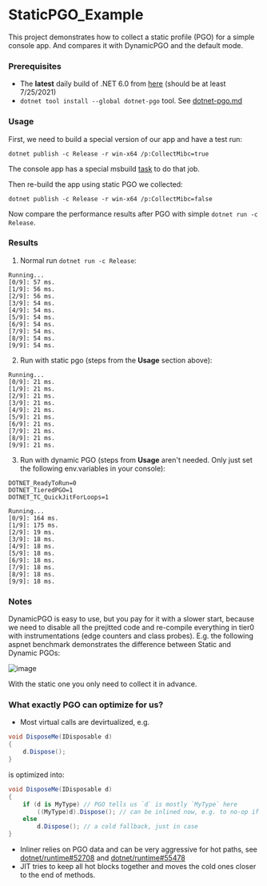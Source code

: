 # StaticPGO_Example

This project demonstrates how to collect a static profile (PGO) for a simple console app.
And compares it with DynamicPGO and the default mode.

### Prerequisites ###
*  The **latest** daily build of .NET 6.0 from [here](https://github.com/dotnet/installer/blob/main/README.md#installers-and-binaries) (should be at least 7/25/2021)
*  `dotnet tool install --global dotnet-pgo` tool. See [dotnet-pgo.md](https://github.com/dotnet/runtime/blob/main/docs/design/features/dotnet-pgo.md)

### Usage
First, we need to build a special version of our app and have a test run:
```
dotnet publish -c Release -r win-x64 /p:CollectMibc=true
```
The console app has a special msbuild [task](https://github.com/EgorBo/StaticPGO_Example/blob/c1ba286cc4e63734ab7c0b3f81349948d39427f2/App.csproj#L29-L53) to do that job.

Then re-build the app using static PGO we collected:
```
dotnet publish -c Release -r win-x64 /p:CollectMibc=false
```

Now compare the performance results after PGO with simple `dotnet run -c Release`.

### Results
1) Normal run `dotnet run -c Release`:
```
Running...
[0/9]: 57 ms.
[1/9]: 56 ms.
[2/9]: 56 ms.
[3/9]: 54 ms.
[4/9]: 54 ms.
[5/9]: 54 ms.
[6/9]: 54 ms.
[7/9]: 54 ms.
[8/9]: 54 ms.
[9/9]: 54 ms.
```
2) Run with static pgo (steps from the **Usage** section above):
```
Running...
[0/9]: 21 ms.
[1/9]: 21 ms.
[2/9]: 21 ms.
[3/9]: 21 ms.
[4/9]: 21 ms.
[5/9]: 21 ms.
[6/9]: 21 ms.
[7/9]: 21 ms.
[8/9]: 21 ms.
[9/9]: 21 ms.
```
3) Run with dynamic PGO (steps from **Usage** aren't needed. Only just set the following env.variables in your console):
```
DOTNET_ReadyToRun=0
DOTNET_TieredPGO=1
DOTNET_TC_QuickJitForLoops=1
```
```
Running...
[0/9]: 164 ms.
[1/9]: 175 ms.
[2/9]: 19 ms.
[3/9]: 18 ms.
[4/9]: 18 ms.
[5/9]: 18 ms.
[6/9]: 18 ms.
[7/9]: 18 ms.
[8/9]: 18 ms.
[9/9]: 18 ms.
```

### Notes
DynamicPGO is easy to use, but you pay for it with a slower start, because we need to disable all the prejitted code
and re-compile everything in tier0 with instrumentations (edge counters and class probes). E.g. the following aspnet benchmark 
demonstrates the difference between Static and Dynamic PGOs:

![image](https://user-images.githubusercontent.com/523221/126896425-9229a6a9-9427-469c-805f-30ecd4c534ab.png)
  
With the static one you only need to collect it in advance.


### What exactly PGO can optimize for us?
* Most virtual calls are devirtualized, e.g.
```csharp
void DisposeMe(IDisposable d)
{
    d.Dispose();
}
```
is optimized into:
```csharp
void DisposeMe(IDisposable d)
{
    if (d is MyType) // PGO tells us `d` is mostly `MyType` here
        ((MyType)d).Dispose(); // can be inlined now, e.g. to no-op if MyType.Dispose is empty
    else
        d.Dispose(); // a cold fallback, just in case
}
```
* Inliner relies on PGO data and can be very aggressive for hot paths, see [dotnet/runtime#52708](https://github.com/dotnet/runtime/pull/52708) and [dotnet/runtime#55478](https://github.com/dotnet/runtime/pull/55478)
* JIT tries to keep all hot blocks together and moves the cold ones closer to the end of methods.
